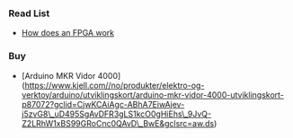 
### Read List
- [How does an FPGA work](https://learn.sparkfun.com/tutorials/how-does-an-fpga-work/all)


### Buy 
- [Arduino MKR Vidor 4000] (https://www.kjell.com//no/produkter/elektro-og-verktoy/arduino/utviklingskort/arduino-mkr-vidor-4000-utviklingskort-p87072?gclid=CjwKCAiAgc-ABhA7EiwAjev-j5zvG8\_uD495SgAvDFR3gLS1kcO0gHiEhs\_9JvQ-Z2LRhW1xBS99GRoCnc0QAvD\_BwE&gclsrc=aw.ds)
